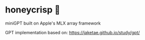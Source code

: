 # honeycrisp 🍎
miniGPT built on Apple's MLX array framework

GPT implementation based on: https://jaketae.github.io/study/gpt/
